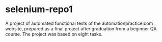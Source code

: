 # selenium-repo1
A project of automated functional tests of the automationpractice.com website, prepared as a final project after graduation from a beginner QA course. The project was based on eight tasks.
